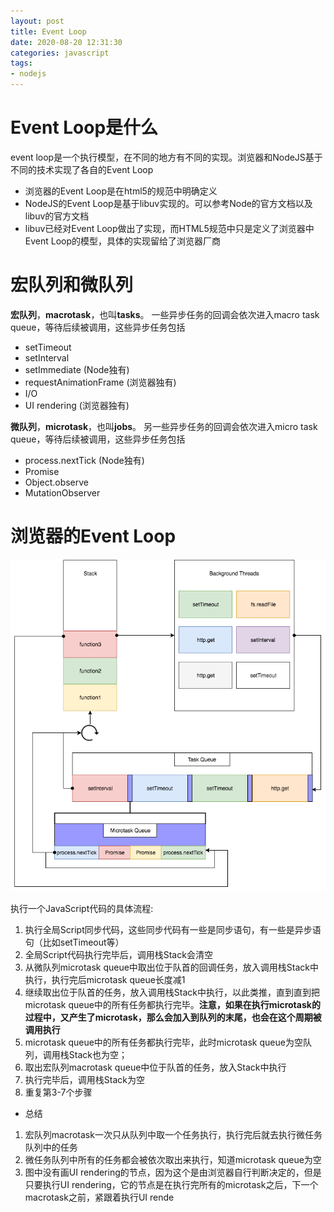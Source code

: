 ```yaml
---
layout: post
title: Event Loop
date: 2020-08-20 12:31:30
categories: javascript
tags:
- nodejs
---
```


# Event Loop是什么

event loop是一个执行模型，在不同的地方有不同的实现。浏览器和NodeJS基于不同的技术实现了各自的Event Loop
<!-- more -->
- 浏览器的Event Loop是在html5的规范中明确定义
- NodeJS的Event Loop是基于libuv实现的。可以参考Node的官方文档以及libuv的官方文档
- libuv已经对Event Loop做出了实现，而HTML5规范中只是定义了浏览器中Event Loop的模型，具体的实现留给了浏览器厂商

# 宏队列和微队列

**宏队列**，**macrotask**，也叫**tasks**。 一些异步任务的回调会依次进入macro task queue，等待后续被调用，这些异步任务包括

- setTimeout
- setInterval
- setImmediate (Node独有)
- requestAnimationFrame (浏览器独有)
- I/O
- UI rendering (浏览器独有)

**微队列**，**microtask**，也叫**jobs**。 另一些异步任务的回调会依次进入micro task queue，等待后续被调用，这些异步任务包括

- process.nextTick (Node独有)
- Promise
- Object.observe
- MutationObserver

# 浏览器的Event Loop

<img src="/assets/img/eventloop-cline.png"/>

执行一个JavaScript代码的具体流程:

1. 执行全局Script同步代码，这些同步代码有一些是同步语句，有一些是异步语句（比如setTimeout等）
2. 全局Script代码执行完毕后，调用栈Stack会清空
3. 从微队列microtask queue中取出位于队首的回调任务，放入调用栈Stack中执行，执行完后microtask queue长度减1
4. 继续取出位于队首的任务，放入调用栈Stack中执行，以此类推，直到直到把microtask queue中的所有任务都执行完毕。**注意，如果在执行microtask的过程中，又产生了microtask，那么会加入到队列的末尾，也会在这个周期被调用执行**
5. microtask queue中的所有任务都执行完毕，此时microtask queue为空队列，调用栈Stack也为空；
6. 取出宏队列macrotask queue中位于队首的任务，放入Stack中执行
7. 执行完毕后，调用栈Stack为空
8. 重复第3-7个步骤

- 总结

1. 宏队列macrotask一次只从队列中取一个任务执行，执行完后就去执行微任务队列中的任务
2. 微任务队列中所有的任务都会被依次取出来执行，知道microtask queue为空
3. 图中没有画UI rendering的节点，因为这个是由浏览器自行判断决定的，但是只要执行UI rendering，它的节点是在执行完所有的microtask之后，下一个macrotask之前，紧跟着执行UI rende